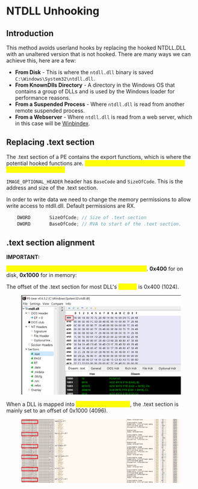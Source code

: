# NTDLL Unhooking

## Introduction

This method avoids userland hooks by replacing the hooked NTDLL.DLL with an unaltered version that is not hooked. There are many ways we can achieve this, here are a few:

* **From Disk** - This is where the `ntdll.dll` binary is saved `C:\Windows\System32\ntdll.dll`.
* **From KnownDlls Directory** - A directory in the Windows OS that contains a group of DLLs and is used by the Windows loader for performance reasons.
* **From a Suspended Process** - Where `ntdll.dll` is read from another remote suspended process.
* **From a Webserver** - Where `ntdll.dll` is read from a web server, which in this case will be [Winbindex](https://winbindex.m417z.com/).

##

## Replacing .text section

The .text section of a PE contains the export functions, which is where the potential hooked functions are. <mark style="color:yellow;">**Replacing the .text section requires it's base address and size.**</mark>&#x20;

`IMAGE_OPTIONAL_HEADER` header has `BaseCode` and `SizeOfCode`. This is the address and size of the .text section.

In order to write data we need to change the memory permissions to allow write access to ntdll.dll. Default permissions are RX.

```c
    DWORD       SizeOfCode; // Size of .text section
    DWORD       BaseOfCode; // RVA to start of the .text section.
```

###

## .text section alignment

**IMPORTANT:**

<mark style="color:yellow;">**The offset of a DLL on disk and in memory are different**</mark>. **0x400** for on disk, **0x1000** for in memory:

The offset of the .text section for most DLL's <mark style="color:yellow;">**on disk**</mark> is 0x400 (1024).

<figure><img src="../../../.gitbook/assets/image (6) (1) (1).png" alt=""><figcaption></figcaption></figure>

When a DLL is mapped into <mark style="color:yellow;">**memory of a process**</mark>, the .text section is mainly set to an offset of 0x1000 (4096).

<figure><img src="../../../.gitbook/assets/image (1) (1) (1) (1) (1) (1) (1) (1) (1) (1) (1) (1) (1) (1) (1).png" alt=""><figcaption></figcaption></figure>
